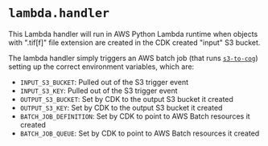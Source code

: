 # `lambda.handler`

This Lambda handler will run in AWS Python Lambda runtime when objects with ".tif[f]" file extension are created in the CDK created "input" S3 bucket.

The lambda handler simply triggers an AWS batch job (that runs [`s3-to-cog`](../convert/scripts/s3-to-cog)) setting up the correct environment variables, which are:

* `INPUT_S3_BUCKET`: Pulled out of the S3 trigger event
* `INPUT_S3_KEY`: Pulled out of the S3 trigger event
* `OUTPUT_S3_BUCKET`: Set by CDK to the output S3 bucket it created
* `OUTPUT_S3_KEY`: Set by CDK to the output S3 bucket it created
* `BATCH_JOB_DEFINITION`: Set by CDK to point to AWS Batch resources it created
* `BATCH_JOB_QUEUE`: Set by CDK to point to AWS Batch resources it created